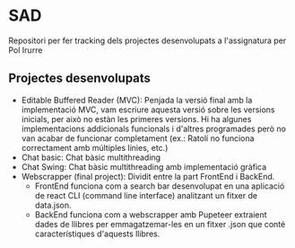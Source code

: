 # SAD
Repositori per fer tracking dels projectes desenvolupats a l'assignatura per Pol Irurre

## Projectes desenvolupats
- Editable Buffered Reader (MVC): Penjada la versió final amb la implementació MVC, vam escriure aquesta versió sobre les versions inicials, per això no estàn les primeres versions. Hi ha algunes implementacions addicionals funcionals i d'altres programades però no van acabar de funcionar  completament (ex.: Ratolí no funciona correctament amb múltiples línies, etc.)
- Chat basic: Chat bàsic multithreading
- Chat Swing: Chat bàsic multithreading amb implementació gràfica
- Webscrapper (final project): Dividit entre la part FrontEnd i BackEnd. 
  - FrontEnd funciona com a search bar desenvolupat en una aplicació de react CLI (command line interface) analitzant un fitxer de data.json. 
  - BackEnd funciona com a webscrapper amb Pupeteer extraient dades de llibres per emmagatzemar-les en un fitxer .json que conté característiques d'aquests llibres.
